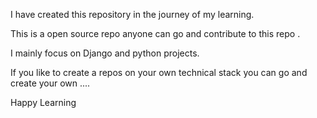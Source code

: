 I have created this repository in the journey of my learning.

This is a open source repo anyone can go and contribute to this repo .


I mainly focus on Django and python projects. 

If you like to create a repos on your own technical stack you can go and create your own ....

Happy Learning

